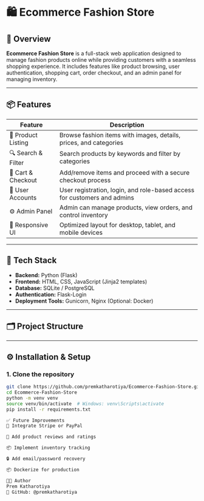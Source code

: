 # 🛍️ Ecommerce Fashion Store

## 📖 Overview

**Ecommerce Fashion Store** is a full-stack web application designed to manage fashion products online while providing customers with a seamless shopping experience. It includes features like product browsing, user authentication, shopping cart, order checkout, and an admin panel for managing inventory.

---

## 📦 Features

| Feature           | Description                                                                |
|-------------------|----------------------------------------------------------------------------|
| 🧾 Product Listing | Browse fashion items with images, details, prices, and categories          |
| 🔍 Search & Filter | Search products by keywords and filter by categories                       |
| 🛒 Cart & Checkout | Add/remove items and proceed with a secure checkout process                |
| 👤 User Accounts   | User registration, login, and role-based access for customers and admins   |
| ⚙️ Admin Panel     | Admin can manage products, view orders, and control inventory              |
| 📱 Responsive UI   | Optimized layout for desktop, tablet, and mobile devices                   |

---

## 🔧 Tech Stack

- **Backend:** Python (Flask)
- **Frontend:** HTML, CSS, JavaScript (Jinja2 templates)
- **Database:** SQLite / PostgreSQL
- **Authentication:** Flask-Login
- **Deployment Tools:** Gunicorn, Nginx (Optional: Docker)

---

## 🗂️ Project Structure


---

## ⚙️ Installation & Setup

### 1. Clone the repository
```bash
git clone https://github.com/premkatharotiya/Ecommerce-Fashion-Store.git
cd Ecommerce-Fashion-Store
python -m venv venv
source venv/bin/activate  # Windows: venv\Scripts\activate
pip install -r requirements.txt

✅ Future Improvements
🧾 Integrate Stripe or PayPal

🌟 Add product reviews and ratings

📦 Implement inventory tracking

🔒 Add email/password recovery

📦 Dockerize for production

🧑‍💻 Author
Prem Katharotiya
🔗 GitHub: @premkatharotiya
